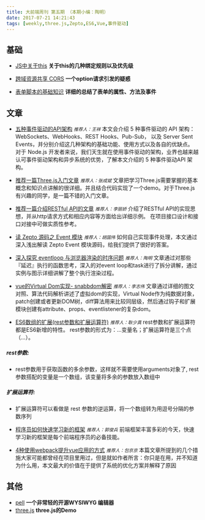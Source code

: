 ```yaml
---
title: 大前端周刊 第五期 （本期小编：陶明）
date: 2017-07-21 14:21:43
tags: [weekly,three.js,Zepto,ES6,Vue,事件驱动]
---
```


## 基础
* [JS中关于this](https://kongchenglc.github.io/blog/%E5%85%B3%E4%BA%8Ethis20170716/)
**关于this的几种绑定规则以及优先级**

* [跨域资源共享 CORS](http://www.ruanyifeng.com/blog/2016/04/cors.html)
**一个option请求引发的疑惑**

* [表单脚本的基础知识](http://www.jianshu.com/p/fc2017f18525)
**详细的总结了表单的属性、方法及事件**

## 文章
* [五种事件驱动的API架构](https://talkingdata.github.io/fsd/2017/07/21/5-protocols-for-event-driven-api-architectures/)
<small>*推荐人：王祥*</small>
本文会介绍 5 种事件驱动的 API 架构：WebSockets、WebHooks、REST Hooks、Pub-Sub， 以及 Server Sent Events，并分别介绍这几种架构的基础功能、使用方式以及各自的优缺点。
对于 Node.js 开发者来说，我们天生就在使用事件驱动的架构，业界也越来越认可事件驱动架构和异步系统的优势，了解本文介绍的 5 种事件驱动API 架构。

* [推荐一篇Three.js入门文章](https://zhuanlan.zhihu.com/p/27296011)
<small>*推荐人：张成斌*</small>
文章把学习Three.js需要掌握的基本概念和知识点讲解的很详细。并且结合代码实现了一个demo。对于Three.js有兴趣的同学，是一篇不错的入门文章。

* [推荐一篇介绍RESTful API的文章](https://segmentfault.com/a/1190000010261115)
<small>*推荐人：李丽娇*</small>
介绍了RESTful API的实现思想，并从http请求方式和相应内容等方面给出详细示例。
在项目接口设计和接口对接中可做实质性参考。

* [读 Zepto 源码之 Event 模块](https://juejin.im/post/596d45d96fb9a06ba2688e44/?utm_source=weixinqun&utm_medium=feZeptoEvent)
<small>*推荐人：胡国伟*</small>
如何自己实现事件处理，本文通过深入浅出解读 Zepto Event 模块源码，给我们提供了很好的答案。

* [深入探究 eventloop 与浏览器渲染的时序问题](https://www.404forest.com/2017/07/18/how-javascript-actually-works-eventloop-and-uirendering/)
<small>*推荐人：陶明*</small>
文章通过对那些『延迟』执行的函数思考，深入的对event loop和task进行了拆分讲解，通过实例与图示详细讲解了整个执行渲染过程。

* [vue的Virtual Dom实现- snabbdom解密](http://www.cnblogs.com/xuntu/p/6800547.html)
<small>*推荐人：李志伟*</small>
文章通过详细的图文对照、算法代码解析讲述了虚拟dom的实现，Virtual Node作为纯数据对象，patch创建或者更新DOM树，diff算法用来比较同层级，然后通过钩子和扩展模块创建有attribute、props、eventlistener的复杂dom。

* [ES6数组的扩展(rest参数和扩展运算符)](https://github.com/ruanyf/es6tutorial/blob/8c8be74712a9e0d1a5dbcc855fe3e574b9fd4e6b/docs/array.md)
<small>*推荐人：耿少真*</small>
rest参数和扩展运算符都是ES6新增的特性。
rest参数的形式为：...变量名；扩展运算符是三个点（...）。

 ##### rest参数:
  - rest参数用于获取函数的多余参数，这样就不需要使用arguments对象了, rest参数搭配的变量是一个数组，该变量将多余的参数放入数组中

 ##### 扩展运算符:
  - 扩展运算符可以看做是 rest 参数的逆运算，将一个数组转为用逗号分隔的参数序列

* [程序员如何快速学习新的框架](https://mp.weixin.qq.com/s?__biz=MjM5Mjg4NDMwMA==&mid=2652975196&idx=1&sn=7775588a3e5a9cd44090f379766d2354&chksm=bd4ae37f8a3d6a69d00df95143c477440c4c494df56a101e4e076911a615e75f5b194cd4e182&mpshare=1&scene=1&srcid=0720soS6N4MjqELSisDoyamI#rd)
<small>*推荐人：郭俊兵*</small>
前端框架丰富多彩的今天，快速学习新的框架是每个前端程序员的必备技能。

* [4种使用webpack提升vue应用的方式](https://mp.weixin.qq.com/s?__biz=MjM5MTA1MjAxMQ==&mid=2651226710&idx=1&sn=3c6848e002aabeb55d6e9456b646d03d&chksm=bd495bd28a3ed2c43c34afb19a4fb0aedfb489b847f5e27348b9a021242e115d6ddb158c9e32&mpshare=1&scene=1&srcid=0721vFmgm9iqGHwNUyqboDb3&pass_ticket=E7F2%2BBqX9jvbMHf320yfzDVuT2rXz5tmHzjKDL3CgheMLCPvEi2MI8tlg%2FO3xRtu#rd)
<small>*推荐人：包京京*</small>
本篇文章所提到的几个措施大家可能都曾经在项目里用过，但是就如作者所言：你只是在用，并不知道为什么用，本文最大的价值在于提供了系统的优化方案并解释了原因

## 其他
* [pell](https://github.com/jaredreich/pell)
**一个非常轻的开源WYSIWYG 编辑器**
* [three.js](https://threejs.org/examples/#webgl_animation_cloth)
**three.js的Demo**
